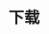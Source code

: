 ---
layout: project
title: "下载"
description: "娱乐直播系统"
header-img: "img/home-bg.jpg"
category: default
---